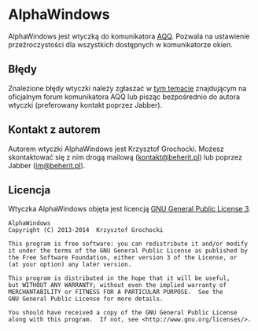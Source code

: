 AlphaWindows
======
AlphaWindows jest wtyczką do komunikatora [AQQ](http://www.aqq.eu/pl.php). Pozwala na ustawienie przeźroczystości dla wszystkich dostępnych w komunikatorze okien.

Błędy
-------
Znalezione błędy wtyczki należy zgłaszać w [tym temacie](http://forum.aqq.eu/topic/11614-alphawindows-1020/) znajdującym na oficjalnym forum komunikatora AQQ lub pisząc bezpośrednio do autora wtyczki (preferowany kontakt poprzez Jabber).

Kontakt z autorem
-------
Autorem wtyczki AlphaWindows jest Krzysztof Grochocki. Możesz skontaktować się z nim drogą mailową (kontakt@beherit.pl) lub poprzez Jabber (im@beherit.pl).

Licencja
-------
Wtyczka AlphaWindows objęta jest licencją [GNU General Public License 3](http://www.gnu.org/copyleft/gpl.html).

    AlphaWindows
    Copyright (C) 2013-2014  Krzysztof Grochocki

    This program is free software: you can redistribute it and/or modify
    it under the terms of the GNU General Public License as published by
    the Free Software Foundation, either version 3 of the License, or
    (at your option) any later version.

    This program is distributed in the hope that it will be useful,
    but WITHOUT ANY WARRANTY; without even the implied warranty of
    MERCHANTABILITY or FITNESS FOR A PARTICULAR PURPOSE.  See the
    GNU General Public License for more details.

    You should have received a copy of the GNU General Public License
    along with this program.  If not, see <http://www.gnu.org/licenses/>.